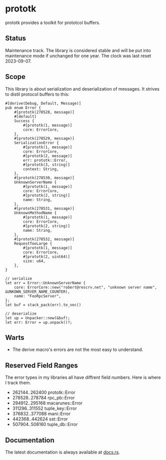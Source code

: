 prototk
=======

prototk provides a toolkit for prototcol buffers.

Status
------

Maintenance track.  The library is considered stable and will be put into maintenance mode if unchanged for one year.
The clock was last reset 2023-09-07.

Scope
-----

This library is about serialization and deserialization of messages.  It strives to distil protocol buffers to this:

```
#[derive(Debug, Default, Message)]
pub enum Error {
    #[prototk(278528, message)]
    #[default]
    Success {
        #[prototk(1, message)]
        core: ErrorCore,
    },
    #[prototk(278529, message)]
    SerializationError {
        #[prototk(1, message)]
        core: ErrorCore,
        #[prototk(2, message)]
        err: prototk::Error,
        #[prototk(3, string)]
        context: String,
    },
    #[prototk(278530, message)]
    UnknownServerName {
        #[prototk(1, message)]
        core: ErrorCore,
        #[prototk(2, string)]
        name: String,
    },
    #[prototk(278531, message)]
    UnknownMethodName {
        #[prototk(1, message)]
        core: ErrorCore,
        #[prototk(2, string)]
        name: String,
    },
    #[prototk(278532, message)]
    RequestTooLarge {
        #[prototk(1, message)]
        core: ErrorCore,
        #[prototk(2, uint64)]
        size: u64,
    },
}

// serialize
let err = Error::UnknownServerName {
    core: ErrorCore::new("robert@rescrv.net", "unknown server name", &UNKOWN_SERVER_NAME_COUNTER),
    name: "FooRpcServer",
};
let buf = stack_pack(err).to_vec()

// deserialize
let up = Unpacker::new(&buf);
let err: Error = up.unpack()?;
```

Warts
-----

- The derive macro's errors are not the most easy to understand.

Reserved Field Ranges
---------------------

The error types in my libraries all have diffrent field numbers.  Here is where I track them.

- 262144..262400 prototk::Error
- 278528..278784 rpc_pb::Error
- 294912..295168 macarunes::Error
- 311296..311552 tuple_key::Error
- 376832..377088 mani::Error
- 442368..442624 sst::Error
- 507904..508160 tuple_db::Error

Documentation
-------------

The latest documentation is always available at [docs.rs](https://docs.rs/prototk/latest/prototk/).
